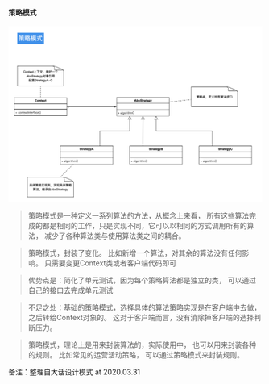 #### 策略模式

![UML策略模式图片](策略模式UML图.png)

> 策略模式是一种定义一系列算法的方法，从概念上来看，
所有这些算法完成的都是相同的工作，只是实现不同，它可以以相同的方式调用所有的算法，
减少了各种算法类与使用算法类之间的耦合。

> 策略模式，封装了变化。 比如新增一个算法，对其余的算法没有任何影响。
只需要变更Context类或者客户端代码即可

> 优势点是：简化了单元测试，因为每个策略算法都是独立的类，
可以通过自己的接口去完成单元测试

> 不足之处：基础的策略模式，选择具体的算法策略实现是在客户端中去做，之后转给Context对象的。
这对于客户端而言，没有消除掉客户端的选择判断压力。 

> 策略模式，理论上是用来封装算法的，实际使用中，
也可以用来封装各种的规则。 比如常见的运营活动策略，
可以通过策略模式来封装规则。


备注：整理自大话设计模式 at 2020.03.31 